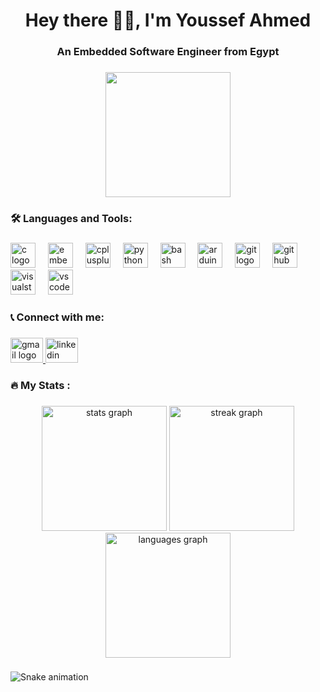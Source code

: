 <h1 align="center">Hey there 👋🏻, I'm Youssef Ahmed</h1>

###

<h3 align="center">An Embedded Software Engineer from Egypt</h3>

###

<div align="center">
  <img height="200" src="![fittosize__1200_550_83063f4bed1e794a6402c2879088e76e_banner_schaltkreis](https://github.com/YoussefAMKamal/YoussefAMKamal/assets/113982207/60e993b2-222b-4f24-9529-0086f9a1b34e)"  />
</div>

###

<h3 align="left">🛠️ Languages and Tools:</h3>

###

<div align="left">
  <img src="https://cdn.jsdelivr.net/gh/devicons/devicon/icons/c/c-plain.svg" height="40" alt="c logo"  />
  <img width="12" />
  <img src="https://cdn.jsdelivr.net/gh/devicons/devicon/icons/embeddedc/embeddedc-original.svg" height="40" alt="embeddedc logo"  />
  <img width="12" />
  <img src="https://cdn.jsdelivr.net/gh/devicons/devicon/icons/cplusplus/cplusplus-plain.svg" height="40" alt="cplusplus logo"  />
  <img width="12" />
  <img src="https://cdn.jsdelivr.net/gh/devicons/devicon/icons/python/python-original.svg" height="40" alt="python logo"  />
  <img width="12" />
  <img src="https://cdn.simpleicons.org/gnubash/4EAA25" height="40" alt="bash logo"  />
  <img width="12" />
  <img src="https://cdn.jsdelivr.net/gh/devicons/devicon/icons/arduino/arduino-original.svg" height="40" alt="arduino logo"  />
  <img width="12" />
  <img src="https://cdn.jsdelivr.net/gh/devicons/devicon/icons/git/git-plain.svg" height="40" alt="git logo"  />
  <img width="12" />
  <img src="https://cdn.jsdelivr.net/gh/devicons/devicon/icons/github/github-original.svg" height="40" alt="github logo"  />
  <img width="12" />
  <img src="https://cdn.jsdelivr.net/gh/devicons/devicon/icons/visualstudio/visualstudio-plain.svg" height="40" alt="visualstudio logo"  />
  <img width="12" />
  <img src="https://cdn.jsdelivr.net/gh/devicons/devicon/icons/vscode/vscode-original.svg" height="40" alt="vscode logo"  />
</div>

###

<h3 align="left">📞 Connect with me:</h3>

###

<div align="left">
  <a href="YoussefAhmedMKamal@gmail.com" target="_blank">
    <img src="https://raw.githubusercontent.com/maurodesouza/profile-readme-generator/master/src/assets/icons/social/gmail/default.svg" width="52" height="40" alt="gmail logo"  />
  </a>
  <a href="https://www.linkedin.com/in/youssefahmedmkamal/" target="_blank">
    <img src="https://raw.githubusercontent.com/maurodesouza/profile-readme-generator/master/src/assets/icons/social/linkedin/default.svg" width="52" height="40" alt="linkedin logo"  />
  </a>
</div>

###

<h3 align="left">🔥   My Stats :</h3>

###

<div align="center">
  <img src="https://github-readme-stats.vercel.app/api?username=YoussefAMKamal&hide_title=false&hide_rank=false&show_icons=false&include_all_commits=true&count_private=true&disable_animations=false&theme=dark&locale=en&hide_border=true&order=1&custom_title=GitHub%20Stats%20" height="200" alt="stats graph"  />
  <img src="https://streak-stats.demolab.com?user=YoussefAMKamal&locale=en&mode=daily&theme=dark&hide_border=true&border_radius=5&order=3" height="200" alt="streak graph"  />
  <img src="https://github-readme-stats.vercel.app/api/top-langs?username=YoussefAMKamal&locale=en&hide_title=false&layout=compact&card_width=320&langs_count=5&theme=dark&hide_border=true&order=2" height="200" alt="languages graph"  />
</div>

###

<img src="https://raw.githubusercontent.com/YoussefAMKamal/YoussefAMKamal/output/snake.svg" alt="Snake animation" />

###
